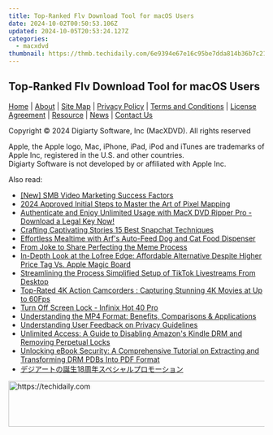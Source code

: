 ```yaml
---
title: Top-Ranked Flv Download Tool for macOS Users
date: 2024-10-02T00:50:53.106Z
updated: 2024-10-05T20:53:24.127Z
categories:
  - macxdvd
thumbnail: https://thmb.techidaily.com/6e9394e67e16c95be7dda814b36b7c21bb54383a50ab2ad1ac5bcf151b169014.jpg
---
```


## Top-Ranked Flv Download Tool for macOS Users

[Home](https://tools.techidaily.com/macxdvd/products/) | [About](https://tools.techidaily.com/macxdvd/products/) | [Site Map](https://tools.techidaily.com/macxdvd/products/) | [Privacy Policy](https://tools.techidaily.com/macxdvd/products/) | [Terms and Conditions](https://tools.techidaily.com/macxdvd/products/) | [License Agreement](https://tools.techidaily.com/macxdvd/products/) | [Resource](https://tools.techidaily.com/macxdvd/products/) | [News](https://tools.techidaily.com/macxdvd/products/) | [Contact Us](https://tools.techidaily.com/macxdvd/products/)

Copyright © 2024 Digiarty Software, Inc (MacXDVD). All rights reserved

Apple, the Apple logo, Mac, iPhone, iPad, iPod and iTunes are trademarks of Apple Inc, registered in the U.S. and other countries.  
Digiarty Software is not developed by or affiliated with Apple Inc.

<ins class="adsbygoogle"
     style="display:block"
     data-ad-format="autorelaxed"
     data-ad-client="ca-pub-7571918770474297"
     data-ad-slot="1223367746"></ins>

<ins class="adsbygoogle"
     style="display:block"
     data-ad-client="ca-pub-7571918770474297"
     data-ad-slot="8358498916"
     data-ad-format="auto"
     data-full-width-responsive="true"></ins>

<span class="atpl-alsoreadstyle">Also read:</span>
<div><ul>
<li><a href="https://youtube-lab.techidaily.com/mb-video-marketing-success-factors/"><u>[New] SMB Video Marketing Success Factors</u></a></li>
<li><a href="https://some-knowledge.techidaily.com/2024-approved-initial-steps-to-master-the-art-of-pixel-mapping/"><u>2024 Approved Initial Steps to Master the Art of Pixel Mapping</u></a></li>
<li><a href="https://discover-amazing.techidaily.com/authenticate-and-enjoy-unlimited-usage-with-macx-dvd-ripper-pro-download-a-legal-key-now/"><u>Authenticate and Enjoy Unlimited Usage with MacX DVD Ripper Pro - Download a Legal Key Now!</u></a></li>
<li><a href="https://tiktok-video-recordings.techidaily.com/crafting-captivating-stories-15-best-snapchat-techniques/"><u>Crafting Captivating Stories 15 Best Snapchat Techniques</u></a></li>
<li><a href="https://buynow-help.techidaily.com/effortless-mealtime-with-arfs-auto-feed-dog-and-cat-food-dispenser/"><u>Effortless Mealtime with Arf's Auto-Feed Dog and Cat Food Dispenser</u></a></li>
<li><a href="https://extra-information.techidaily.com/from-joke-to-share-perfecting-the-meme-process/"><u>From Joke to Share Perfecting the Meme Process</u></a></li>
<li><a href="https://hardware-reviews.techidaily.com/in-depth-look-at-the-lofree-edge-affordable-alternative-despite-higher-price-tag-vs-apple-magic-board/"><u>In-Depth Look at the Lofree Edge: Affordable Alternative Despite Higher Price Tag Vs. Apple Magic Board</u></a></li>
<li><a href="https://tiktok-clips.techidaily.com/streamlining-the-process-simplified-setup-of-tiktok-livestreams-from-desktop/"><u>Streamlining the Process Simplified Setup of TikTok Livestreams From Desktop</u></a></li>
<li><a href="https://discover-amazing.techidaily.com/top-rated-4k-action-camcorders-capturing-stunning-4k-movies-at-up-to-60fps/"><u>Top-Rated 4K Action Camcorders : Capturing Stunning 4K Movies at Up to 60Fps</u></a></li>
<li><a href="https://techidaily.com/turn-off-screen-lock-infinix-hot-40-pro-by-drfone-android-unlock-android-unlock/"><u>Turn Off Screen Lock - Infinix Hot 40 Pro</u></a></li>
<li><a href="https://discover-amazing.techidaily.com/understanding-the-mp4-format-benefits-comparisons-and-applications/"><u>Understanding the MP4 Format: Benefits, Comparisons & Applications</u></a></li>
<li><a href="https://discover-amazing.techidaily.com/understanding-user-feedback-on-privacy-guidelines/"><u>Understanding User Feedback on Privacy Guidelines</u></a></li>
<li><a href="https://discover-amazing.techidaily.com/unlimited-access-a-guide-to-disabling-amazons-kindle-drm-and-removing-perpetual-locks/"><u>Unlimited Access: A Guide to Disabling Amazon's Kindle DRM and Removing Perpetual Locks</u></a></li>
<li><a href="https://discover-amazing.techidaily.com/unlocking-ebook-security-a-comprehensive-tutorial-on-extracting-and-transforming-drm-pdbs-into-pdf-format/"><u>Unlocking eBook Security: A Comprehensive Tutorial on Extracting and Transforming DRM PDBs Into PDF Format</u></a></li>
<li><a href="https://discover-amazing.techidaily.com/18/"><u>デジアートの誕生18周年スペシャルプロモーション</u></a></li>
</ul></div>

<!-- affiliate ads begin -->
<a href="https://appsumo.8odi.net/c/5597632/2111968/7443" target="_top" id="2111968">
  <img src="//a.impactradius-go.com/display-ad/7443-2111968" border="0" alt="https://techidaily.com" width="728" height="90"/>
</a>
<img height="0" width="0" src="https://appsumo.8odi.net/i/5597632/2111968/7443" style="position:absolute;visibility:hidden;" border="0" />
<!-- affiliate ads end -->

